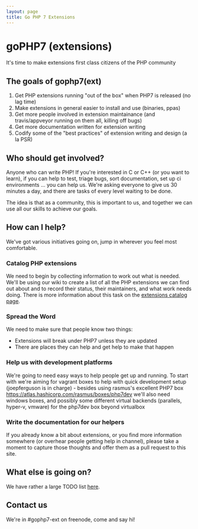 ```yaml
---
layout: page
title: Go PHP 7 Extensions
---
```


# goPHP7 (extensions)

It's time to make extensions first class citizens of the PHP community
 
## The goals of gophp7(ext)

 1. Get PHP extensions running "out of the box" when PHP7 is released (no lag time)
 2. Make extensions in general easier to install and use (binaries, ppas)
 3. Get more people involved in extension maintainance (and travis/appveyor running on them all, killing off bugs)
 4. Get more documentation written for extension writing
 5. Codify some of the "best practices" of extension writing and design (a la PSR)
  
## Who should get involved?

Anyone who can write PHP!  If you're interested in C or C++ (or you want to learn), if you can help to test, triage bugs, sort documentation, set up ci environments ... you can help us.  We're asking everyone to give us 30 minutes a day, and there are tasks of every level waiting to be done.

The idea is that as a community, this is important to us, and together we can use all our skills to achieve our goals.

## How can I help?

We've got various initiatives going on, jump in wherever you feel most comfortable.

### Catalog PHP extensions

We need to begin by collecting information to work out what is needed.  We'll be using our wiki to create a list of all the PHP extensions we can find out about and to record their status, their maintainers, and what work needs doing.  There is more information about this task on the [extensions catalog page](extensions-catalog.html).

### Spread the Word

We need to make sure that people know two things:

 * Extensions will break under PHP7 unless they are updated
 * There are places they can help and get help to make that happen

### Help us with development platforms

We're going to need easy ways to help people get up and running.  To start with we're aiming for vagrant boxes to help with quick development setup (joepferguson is in charge) - besides using rasmus's excellent PHP7 box <https://atlas.hashicorp.com/rasmus/boxes/php7dev> we'll also need windows boxes, and possibly some different virtual backends (parallels, hyper-v, vmware) for the php7dev box beyond virtualbox

### Write the documentation for our helpers

If you already know a bit about extensions, or you find more information somewhere (or overhear people getting help in channel), please take a moment to capture those thoughts and offer them as a pull request to this site.

## What else is going on?

We have rather a large TODO list [here](todo.html).

## Contact us

We're in #gophp7-ext on freenode, come and say hi!
